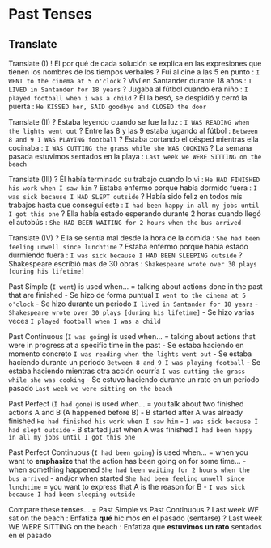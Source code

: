 # Past Tenses


## Translate

Translate (I)
    ! El por qué de cada solución se explica en las expresiones que tienen los nombres de los tiempos verbales
    ? Fui al cine a las 5 en punto : `I WENT to the cinema at 5 o'clock`
    ? Viví en Santander durante 18 años : `I LIVED in Santander for 18 years`
    ? Jugaba al fútbol cuando era niño : `I played football when i was a child`
    ? Él la besó, se despidió y cerró la puerta : `He KISSED her, SAID goodbye and CLOSED the door`

Translate (II)
    ? Estaba leyendo cuando se fue la luz : `I WAS READING when the lights went out`
    ? Entre las 8 y las 9 estaba jugando al fútbol : `Between 8 and 9 I WAS PLAYING football`
    ? Estaba cortando el césped mientras ella cocinaba : `I WAS CUTTING the grass while she WAS COOKING`
    ? La semana pasada estuvimos sentados en la playa : `Last week we WERE SITTING on the beach`

Translate (III)
    ? Él había terminado su trabajo cuando lo vi : `He HAD FINISHED his work when I saw him`
    ? Estaba enfermo porque había dormido fuera : `I was sick because I HAD SLEPT outside`
    ? Había sido feliz en todos mis trabajos hasta que conseguí este : `I had been happy in all my jobs until I got this one`
    ? Ella había estado esperando durante 2 horas cuando llegó el autobús : `She HAD BEEN WAITING for 2 hours when the bus arrived`

Translate (IV)
    ? Ella se sentía mal desde la hora de la comida : `She had been feeling unwell since lunchtime`
    ? Estaba enfermo porque había estado durmiendo fuera : `I was sick because I HAD BEEN SLEEPING outside`
    ? Shakespeare escribió más de 30 obras : `Shakespeare wrote over 30 plays [during his lifetime]`


Past Simple (`I went`) is used when...
    = talking about actions done in the past that are finished
        - Se hizo de forma puntual `I went to the cinema at 5 o'clock`
        - Se hizo durante un periodo `I lived in Santander for 18 years` - `Shakespeare wrote over 30 plays [during his lifetime]`
        - Se hizo varias veces `I played football when I was a child`

Past Continuous (`I was going`) is used when...
    = talking about actions that were in progress at a specific time in the past
        - Se estaba haciendo en momento concreto `I was reading when the lights went out`
        - Se estaba haciendo durante un periodo `Between 8 and 9 I was playing football`
        - Se estaba haciendo mientras otra acción ocurría `I was cutting the grass while she was cooking`
        - Se estuvo haciendo durante un rato en un periodo pasado `Last week we were sitting on the beach`

Past Perfect (`I had gone`) is used when...
    = you talk about two finished actions A and B (A happened before B)
        - B started after A was already finished `He had finished his work when I saw him` - `I was sick because I had slept outside`
        - B started just when A was finished `I had been happy in all my jobs until I got this one`

Past Perfect Continuous (`I had been going`) is used when...
    = when you want to **emphasize** that the action has been going on for some time...
        - when something happened `She had been waiting for 2 hours when the bus arrived`
        - and/or when started `She had been feeling unwell since lunchtime`
    = you want to express that A is the reason for B
        - `I was sick because I had been sleeping outside`

Compare these tenses...
    = Past Simple vs Past Continuous
    ? Last week WE sat on the beach : Enfatiza **qué** hicimos en el pasado (sentarse)
    ? Last week WE WERE SITTING on the beach : Enfatiza que **estuvimos un rato** sentados en el pasado
